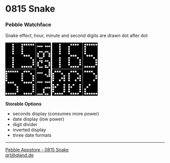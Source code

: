 # **0815 Snake**
### **Pebble Watchface** 
Snake effect, hour, minute and second digits are drawn dot after dot

![Screenshot 1](https://github.com/qrti/0815-Snake/blob/master/publish/screenshot_0.png)  ![Screenshot 2](https://github.com/qrti/0815-Snake/blob/master/publish/screenshot_1.png)

**Storable Options**

- seconds display (consumes more power)
- date display    (low power)
- digit divider
- inverted display
- three date formats

----------

[Pebble Appstore - 0815 Snake](http://apps.getpebble.com/en_US/application/53c78f1c51bf545f5700011e)  
[qrt@qland.de](mailto:qrt@qland.de)
